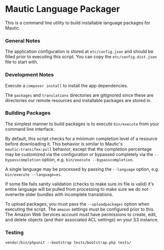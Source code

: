 Mautic Language Packager
====================

This is a command line utility to build installable language packages for Mautic.

### General Notes

The application configuration is stored at `etc/config.json` and should be filled prior to executing this script.  You can copy the `etc/config.dist.json` file to start with.

### Development Notes

Execute a `composer install` to install the app dependencies.

The `packages` and `translations` directories are gitignored since these are directories our remote resources and installable packages are stored in.

### Building Packages

The simplest manner to build packages is to execute `bin/execute` from your command line interface.

By default, this script checks for a minimum completion level of a resource before downloading it.  This behavior is similar to Mautic's `mautic:transifex:pull` behavior, except that the completion percentage may be customized via the configuration or bypassed completely via the `--bypasscompletion` option, e.g. `bin/execute --bypasscompletion`.

A single language may be processed by passing the `--language` option, e.g. `bin/execute --language=es`.

If some file fails sanity validation (checks to make sure ini file is valid) it's entire language will be pulled from processing to make sure we do not overwrite older bundles with incomplete translations.

To upload packages, you must pass the `--uploadpackages` option when executing the script.  The `amazon` settings must be configured prior to this.  The Amazon Web Services account must have permissions to create, edit, and delete objects (and their associated ACL settings) on your S3 instance.

### Testing

`vendor/bin/phpunit --bootstrap tests/bootstrap.php tests/`

